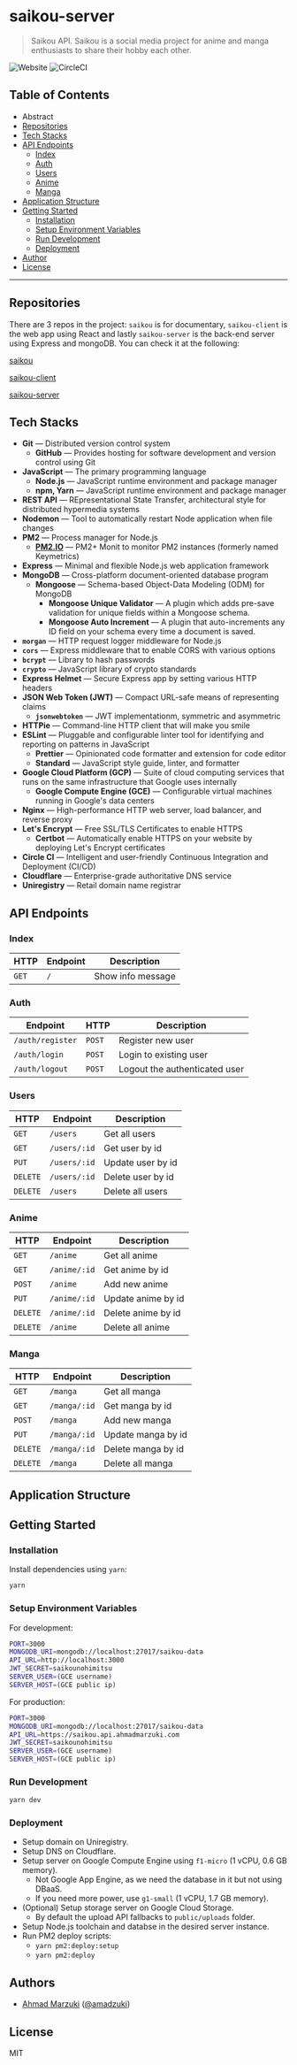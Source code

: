 # saikou-server

> Saikou API. Saikou is a social media project for anime and manga enthusiasts to share their hobby each other.

![Website](https://img.shields.io/website?down_color=red&down_message=offline&style=for-the-badge&up_color=green&up_message=online&url=https%3A%2F%2Fsaikou.api.ahmadmarzuki.com)
![CircleCI](https://img.shields.io/circleci/build/github/amadzuki/saikou-server?style=for-the-badge&token=ac24bbb738b1e0836cae185a6a2eb5f776efe016)

## Table of Contents

- Abstract
- [Repositories](#repositories)
- [Tech Stacks](#tech-stacks)
- [API Endpoints](#api-endpoints)
  - [Index](#index)
  - [Auth](#auth)
  - [Users](#users)
  - [Anime](#anime)
  - [Manga](#manga)
- [Application Structure](#application-structure)
- [Getting Started](#getting-started)
  - [Installation](#installation)
  - [Setup Environment Variables](#setup-environment-variables)
  - [Run Development](#run-development)
  - [Deployment](#deployment)
- [Author](#author)
- [License](#license)

---

## Repositories

There are 3 repos in the project: `saikou` is for documentary, `saikou-client` is the web app using React and lastly `saikou-server` is the back-end server using Express and mongoDB. You can check it at the following:

[saikou](https://github.com/amadzuki/saikou)

[saikou-client](https://github.com/amadzuki/saikou-client)

[saikou-server](https://github.com/amadzuki/saikou-server)

## Tech Stacks

- **Git** — Distributed version control system
  - **GitHub** — Provides hosting for software development and version control using Git
- **JavaScript** — The primary programming language
  - **Node.js** — JavaScript runtime environment and package manager
  - **npm, Yarn** — JavaScript runtime environment and package manager
- **REST API** — REpresentational State Transfer, architectural style for distributed hypermedia systems
- **Nodemon** — Tool to automatically restart Node application when file changes
- **PM2** — Process manager for Node.js
  - [**PM2.IO**](https://pm2.io) — PM2+ Monit to monitor PM2 instances (formerly named Keymetrics)
- **Express** — Minimal and flexible Node.js web application framework
- **MongoDB** — Cross-platform document-oriented database program
  - **Mongoose** — Schema-based Object-Data Modeling (ODM) for MongoDB
    - **Mongoose Unique Validator** — A plugin which adds pre-save validation for unique fields within a Mongoose schema.
    - **Mongoose Auto Increment** — A plugin that auto-increments any ID field on your schema every time a document is saved.
- **`morgan`** — HTTP request logger middleware for Node.js
- **`cors`** — Express middleware that to enable CORS with various options
- **`bcrypt`** — Library to hash passwords
- **`crypto`** — JavaScript library of crypto standards
- **Express Helmet** — Secure Express app by setting various HTTP headers
- **JSON Web Token (JWT)** — Compact URL-safe means of representing claims
  - **`jsonwebtoken`** — JWT implementationm, symmetric and asymmetric
- **HTTPie** — Command-line HTTP client that will make you smile
- **ESLint** — Pluggable and configurable linter tool for identifying and reporting on patterns in JavaScript
  - **Prettier** — Opinionated code formatter and extension for code editor
  - **Standard** — JavaScript style guide, linter, and formatter
- **Google Cloud Platform (GCP)** — Suite of cloud computing services that runs on the same infrastructure that Google uses internally
  - **Google Compute Engine (GCE)** — Configurable virtual machines running in Google's data centers
- **Nginx** — High-performance HTTP web server, load balancer, and reverse proxy
- **Let's Encrypt** — Free SSL/TLS Certificates to enable HTTPS
  - **Certbot** — Automatically enable HTTPS on your website by deploying Let's Encrypt certificates
- **Circle CI** — Intelligent and user-friendly Continuous Integration and Deployment (CI/CD)
- **Cloudflare** — Enterprise-grade authoritative DNS service
- **Uniregistry** — Retail domain name registrar

## API Endpoints

### Index

| HTTP  | Endpoint | Description       |
| ----- | -------- | ----------------- |
| `GET` | `/`      | Show info message |

### Auth

| Endpoint         | HTTP   | Description                   |
| ---------------- | ------ | ----------------------------- |
| `/auth/register` | `POST` | Register new user             |
| `/auth/login`    | `POST` | Login to existing user        |
| `/auth/logout`   | `POST` | Logout the authenticated user |

### Users

| HTTP     | Endpoint     | Description       |
| -------- | ------------ | ----------------- |
| `GET`    | `/users`     | Get all users     |
| `GET`    | `/users/:id` | Get user by id    |
| `PUT`    | `/users/:id` | Update user by id |
| `DELETE` | `/users/:id` | Delete user by id |
| `DELETE` | `/users`     | Delete all users  |

### Anime

| HTTP     | Endpoint     | Description        |
| -------- | ------------ | ------------------ |
| `GET`    | `/anime`     | Get all anime      |
| `GET`    | `/anime/:id` | Get anime by id    |
| `POST`   | `/anime`     | Add new anime      |
| `PUT`    | `/anime/:id` | Update anime by id |
| `DELETE` | `/anime/:id` | Delete anime by id |
| `DELETE` | `/anime`     | Delete all anime   |

### Manga

| HTTP     | Endpoint     | Description        |
| -------- | ------------ | ------------------ |
| `GET`    | `/manga`     | Get all manga      |
| `GET`    | `/manga/:id` | Get manga by id    |
| `POST`   | `/manga`     | Add new manga      |
| `PUT`    | `/manga/:id` | Update manga by id |
| `DELETE` | `/manga/:id` | Delete manga by id |
| `DELETE` | `/manga`     | Delete all manga   |

## Application Structure

## Getting Started

### Installation

Install dependencies using `yarn`:

```sh
yarn
```

### Setup Environment Variables

For development:

```sh
PORT=3000
MONGODB_URI=mongodb://localhost:27017/saikou-data
API_URL=http://localhost:3000
JWT_SECRET=saikounohimitsu
SERVER_USER=(GCE username)
SERVER_HOST=(GCE public ip)
```

For production:

```sh
PORT=3000
MONGODB_URI=mongodb://localhost:27017/saikou-data
API_URL=https://saikou.api.ahmadmarzuki.com
JWT_SECRET=saikounohimitsu
SERVER_USER=(GCE username)
SERVER_HOST=(GCE public ip)
```

### Run Development

```sh
yarn dev
```

### Deployment

- Setup domain on Uniregistry.
- Setup DNS on Cloudflare.
- Setup server on Google Compute Engine using `f1-micro` (1 vCPU, 0.6 GB memory).
  - Not Google App Engine, as we need the database in it but not using DBaaS.
  - If you need more power, use `g1-small` (1 vCPU, 1.7 GB memory).
- (Optional) Setup storage server on Google Cloud Storage.
  - By default the upload API fallbacks to `public/uploads` folder.
- Setup Node.js toolchain and databse in the desired server instance.
- Run PM2 deploy scripts:
  - `yarn pm2:deploy:setup`
  - `yarn pm2:deploy`

## Authors

- [Ahmad Marzuki](https://ahmadmarzuki.com) ([@amadzuki](https://github.com/amadzuki))

## License

MIT
